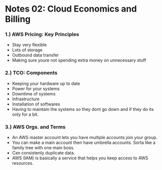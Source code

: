 # Notes 02: Cloud Economics and Billing

### 1.) AWS Pricing: Key Principles
* Stay very flexible 
* Lots of storage
* Outbound data transfer
* Making sure youre not spending extra money on unnecessary stuff

### 2.) TCO: Components
* Keeping your hardware up to date
* Power for your systems
* Downtime of systems
* Infrastructure 
* Installation of softwares
* Having to maintain the systems so they dont go down and if they do its only for a bit.
### 3.) AWS Orgs. and Terms
* An AWS master account lets you have multiple accounts join your group.
* You can make a main account then have umbrella accounts. Sorta like a family tree with one main boss.
* Can consistenly duplicate data.
* AWS (IAM) is basically a service that helps you keep access to AWS resources.


